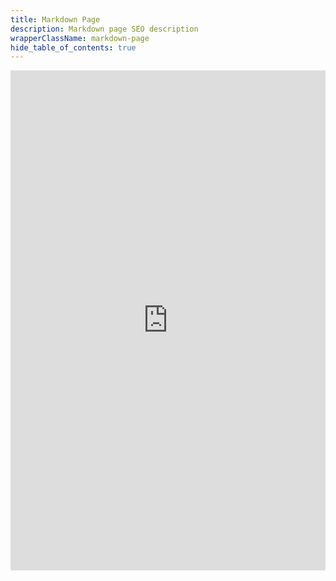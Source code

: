 ```yaml
---
title: Markdown Page
description: Markdown page SEO description
wrapperClassName: markdown-page
hide_table_of_contents: true
---
```


<iframe
  src="https://datalens.yandex/rjcbz46vphjwc?_no_controls=1"
  width="100%"
  height="800"
  frameborder="0"
></iframe>
